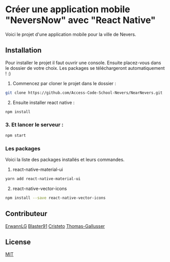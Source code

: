 
# Créer une application mobile "NeversNow" avec "React Native"

Voici le projet d'une application mobile pour la ville de Nevers.


## Installation

Pour installer le projet il faut ouvrir une console. Ensuite placez-vous dans le dossier de votre choix.
Les packages se téléchargeront automatiquement ! :)

1. Commencez par cloner le projet dans le dossier :
```bash
git clone https://github.com/Access-Code-School-Nevers/NearNevers.git
```
2. Ensuite installer react native :
```bash
npm install
```

### 3. Et lancer le serveur :
```bash
npm start
```

### Les packages

Voici la liste des packages installés et leurs commandes.

1. react-native-material-ui
```bash
yarn add react-native-material-ui
```
2. react-native-vector-icons
```bash
npm install --save react-native-vector-icons
```

## Contributeur

[ErwannLG](https://github.com/ErwannLG)
[Blaster91](https://github.com/Blaster91)
[Cristeto](https://github.com/Cristeto)
[Thomas-Gallusser](https://github.com/Thomas-Gallusser)

## License
[MIT](https://choosealicense.com/licenses/mit/)
